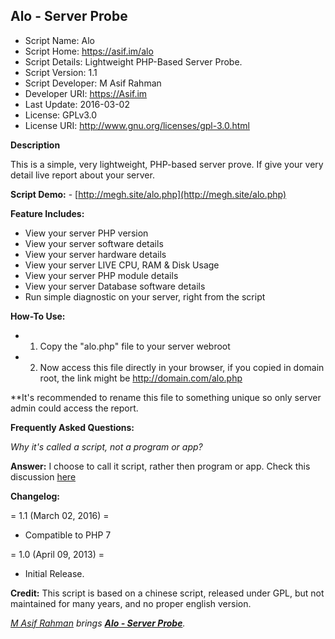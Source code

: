 **Alo - Server Probe**
----------------

* Script Name: Alo
* Script Home: https://asif.im/alo
* Script Details: Lightweight PHP-Based Server Probe. 
* Script Version: 1.1
* Script Developer: M Asif Rahman
* Developer URI: https://Asif.im
* Last Update: 2016-03-02
* License: GPLv3.0
* License URI: http://www.gnu.org/licenses/gpl-3.0.html



**Description**

This is a simple, very lightweight, PHP-based server prove. If give your very detail live report about your server.



**Script Demo:** - [http://megh.site/alo.php](http://megh.site/alo.php)



**Feature Includes:**

*   View your server PHP version
*   View your server software details
*   View your server hardware details
*   View your server LIVE CPU, RAM & Disk Usage
*   View your server PHP module details
*   View your server Database software details
*   Run simple diagnostic on your server, right from the script


**How-To Use:**

* 1) Copy the "alo.php" file to your server webroot
* 2) Now access this file directly in your browser, if you copied in domain root, the link might be http://domain.com/alo.php

**It's recommended to rename this file to something unique so only server admin could access the report.



**Frequently Asked Questions:**

*Why it's called a script, not a program or app?*

**Answer:** I choose to call it script, rather then program or app. Check this discussion [here](http://stackoverflow.com/questions/98268/whats-the-difference-between-a-script-and-an-application)


**Changelog:**

= 1.1 (March 02, 2016) =
* Compatible to PHP 7

= 1.0 (April 09, 2013) =
* Initial Release.

**Credit:**
This script is based on a chinese script, released under GPL, but not maintained for many years, and no proper english version.


*[M Asif Rahman](https://asif.im/) brings **[Alo - Server Probe](https://asif.im/alo)**.*
